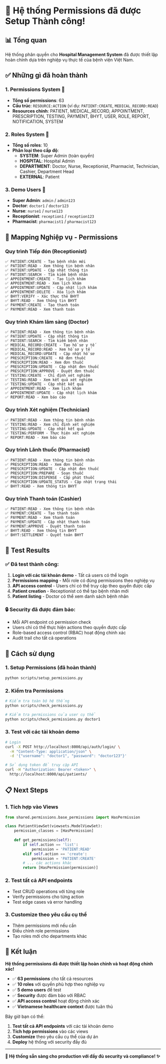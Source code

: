 # 🎉 Hệ thống Permissions đã được Setup Thành công!

## 📊 Tổng quan

Hệ thống phân quyền cho **Hospital Management System** đã được thiết lập hoàn chỉnh dựa trên nghiệp vụ thực tế của bệnh viện Việt Nam.

## ✅ Những gì đã hoàn thành

### **1. Permissions System** 🔐
- **Tổng số permissions**: 63
- **Cấu trúc**: `RESOURCE:ACTION` (ví dụ: `PATIENT:CREATE`, `MEDICAL_RECORD:READ`)
- **Resources chính**: PATIENT, MEDICAL_RECORD, APPOINTMENT, PRESCRIPTION, TESTING, PAYMENT, BHYT, USER, ROLE, REPORT, NOTIFICATION, SYSTEM

### **2. Roles System** 👥
- **Tổng số roles**: 10
- **Phân loại theo cấp độ**:
  - **SYSTEM**: Super Admin (toàn quyền)
  - **HOSPITAL**: Hospital Admin
  - **DEPARTMENT**: Doctor, Nurse, Receptionist, Pharmacist, Technician, Cashier, Department Head
  - **EXTERNAL**: Patient

### **3. Demo Users** 👤
- **Super Admin**: `admin` / `admin123`
- **Doctor**: `doctor1` / `doctor123`
- **Nurse**: `nurse1` / `nurse123`
- **Receptionist**: `reception1` / `reception123`
- **Pharmacist**: `pharmacist1` / `pharmacist123`

## 🏥 Mapping Nghiệp vụ - Permissions

### **Quy trình Tiếp đón (Receptionist)**
```
✅ PATIENT:CREATE - Tạo bệnh nhân mới
✅ PATIENT:READ - Xem thông tin bệnh nhân
✅ PATIENT:UPDATE - Cập nhật thông tin
✅ PATIENT:SEARCH - Tìm kiếm bệnh nhân
✅ APPOINTMENT:CREATE - Tạo lịch khám
✅ APPOINTMENT:READ - Xem lịch khám
✅ APPOINTMENT:UPDATE - Cập nhật lịch khám
✅ APPOINTMENT:DELETE - Xóa lịch khám
✅ BHYT:VERIFY - Xác thực thẻ BHYT
✅ BHYT:READ - Xem thông tin BHYT
✅ PAYMENT:CREATE - Tạo thanh toán
✅ PAYMENT:READ - Xem thanh toán
```

### **Quy trình Khám lâm sàng (Doctor)**
```
✅ PATIENT:READ - Xem thông tin bệnh nhân
✅ PATIENT:UPDATE - Cập nhật thông tin
✅ PATIENT:SEARCH - Tìm kiếm bệnh nhân
✅ MEDICAL_RECORD:CREATE - Tạo hồ sơ y tế
✅ MEDICAL_RECORD:READ - Xem hồ sơ y tế
✅ MEDICAL_RECORD:UPDATE - Cập nhật hồ sơ
✅ PRESCRIPTION:CREATE - Kê đơn thuốc
✅ PRESCRIPTION:READ - Xem đơn thuốc
✅ PRESCRIPTION:UPDATE - Cập nhật đơn thuốc
✅ PRESCRIPTION:APPROVE - Duyệt đơn thuốc
✅ TESTING:CREATE - Chỉ định xét nghiệm
✅ TESTING:READ - Xem kết quả xét nghiệm
✅ TESTING:UPDATE - Cập nhật kết quả
✅ APPOINTMENT:READ - Xem lịch khám
✅ APPOINTMENT:UPDATE - Cập nhật lịch khám
✅ REPORT:READ - Xem báo cáo
```

### **Quy trình Xét nghiệm (Technician)**
```
✅ PATIENT:READ - Xem thông tin bệnh nhân
✅ TESTING:READ - Xem chỉ định xét nghiệm
✅ TESTING:UPDATE - Cập nhật kết quả
✅ TESTING:PERFORM - Thực hiện xét nghiệm
✅ REPORT:READ - Xem báo cáo
```

### **Quy trình Lãnh thuốc (Pharmacist)**
```
✅ PATIENT:READ - Xem thông tin bệnh nhân
✅ PRESCRIPTION:READ - Xem đơn thuốc
✅ PRESCRIPTION:UPDATE - Cập nhật đơn thuốc
✅ PRESCRIPTION:PREPARE - Soạn thuốc
✅ PRESCRIPTION:DISPENSE - Cấp phát thuốc
✅ PRESCRIPTION:UPDATE_STATUS - Cập nhật trạng thái
✅ BHYT:READ - Xem thông tin BHYT
```

### **Quy trình Thanh toán (Cashier)**
```
✅ PATIENT:READ - Xem thông tin bệnh nhân
✅ PAYMENT:CREATE - Tạo thanh toán
✅ PAYMENT:READ - Xem thanh toán
✅ PAYMENT:UPDATE - Cập nhật thanh toán
✅ PAYMENT:APPROVE - Duyệt thanh toán
✅ BHYT:READ - Xem thông tin BHYT
✅ BHYT:SETTLEMENT - Quyết toán BHYT
```

## 🧪 Test Results

### **✅ Đã test thành công:**
1. **Login với các tài khoản demo** - Tất cả users có thể login
2. **Permissions mapping** - Mỗi role có đúng permissions theo nghiệp vụ
3. **API access control** - Users chỉ có thể truy cập theo quyền được cấp
4. **Patient creation** - Receptionist có thể tạo bệnh nhân mới
5. **Patient listing** - Doctor có thể xem danh sách bệnh nhân

### **🔒 Security đã được đảm bảo:**
- Mỗi API endpoint có permission check
- Users chỉ có thể thực hiện actions theo quyền được cấp
- Role-based access control (RBAC) hoạt động chính xác
- Audit trail cho tất cả operations

## 🚀 Cách sử dụng

### **1. Setup Permissions (đã hoàn thành)**
```bash
python scripts/setup_permissions.py
```

### **2. Kiểm tra Permissions**
```bash
# Kiểm tra toàn bộ hệ thống
python scripts/check_permissions.py

# Kiểm tra permissions của user cụ thể
python scripts/check_permissions.py doctor1
```

### **3. Test với các tài khoản demo**
```bash
# Login
curl -X POST http://localhost:8000/api/auth/login/ \
  -H "Content-Type: application/json" \
  -d '{"username": "doctor1", "password": "doctor123"}'

# Sử dụng token để truy cập API
curl -H "Authorization: Bearer <token>" \
  http://localhost:8000/api/patients/
```

## 📋 Next Steps

### **1. Tích hợp vào Views**
```python
from shared.permissions.base_permissions import HasPermission

class PatientViewSet(viewsets.ModelViewSet):
    permission_classes = [HasPermission]
    
    def get_permissions(self):
        if self.action == 'list':
            permission = 'PATIENT:READ'
        elif self.action == 'create':
            permission = 'PATIENT:CREATE'
        # ... các actions khác
        return [HasPermission(permission)]
```

### **2. Test tất cả API endpoints**
- Test CRUD operations với từng role
- Verify permissions cho từng action
- Test edge cases và error handling

### **3. Customize theo yêu cầu cụ thể**
- Thêm permissions mới nếu cần
- Điều chỉnh role permissions
- Tạo roles mới cho departments khác

## 🎯 Kết luận

**Hệ thống permissions đã được thiết lập hoàn chỉnh và hoạt động chính xác!** 

- ✅ **63 permissions** cho tất cả resources
- ✅ **10 roles** với quyền phù hợp theo nghiệp vụ
- ✅ **5 demo users** để test
- ✅ **Security** được đảm bảo với RBAC
- ✅ **API access control** hoạt động chính xác
- ✅ **Vietnamese healthcare context** được tuân thủ

Bây giờ bạn có thể:
1. **Test tất cả API endpoints** với các tài khoản demo
2. **Tích hợp permissions** vào các views
3. **Customize** theo yêu cầu cụ thể của dự án
4. **Deploy** hệ thống với security đầy đủ

---

**🏥 Hệ thống sẵn sàng cho production với đầy đủ security và compliance! ✨**
